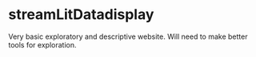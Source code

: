 # streamLitDatadisplay

Very basic exploratory and descriptive website. Will need to make better tools for exploration. 
